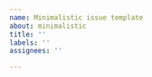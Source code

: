 ```yaml
---
name: Minimalistic issue template
about: minimalistic
title: ''
labels: ''
assignees: ''

---
```



